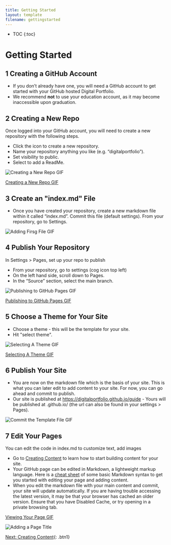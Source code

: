 ```yaml
---
title: Getting Started
layout: template
filename: gettingstarted
--- 
```


* TOC
{:toc}

# Getting Started

## 1 Creating a GitHub Account

- If you don’t already have one, you will need a GitHub account to get started with your GitHub hosted Digital Portfolio.
- We recommend **not** to use your education account, as it may become inaccessible upon graduation.

## 2 Creating a New Repo

Once logged into your GitHub account, you will need to create a new repository with the following steps.
- Click the icon to create a new repository.
- Name your repository anything you like (e.g. “digitalportfolio”).
- Set visibility to public.
- Select to add a ReadMe.

![Creating a New Repo GIF](https://user-images.githubusercontent.com/22283357/127796247-9e583a6a-d438-4f83-a90e-c7ebbd016c31.gif)



[Creating a New Repo GIF](https://user-images.githubusercontent.com/22283357/126868712-9e824e2d-270d-4302-9b9a-158ba2a476fa.gif)





## 3 Create an "index.md" File
- Once you have created your repository, create a new markdown file within it called “index.md”. Commit this file (default settings).
From your repository, go to Settings.

![Adding Firsg File GIF](https://user-images.githubusercontent.com/22283357/126868743-39709a5f-090d-44c3-bd6c-364f3ecfde14.gif)


## 4 Publish Your Repository
In Settings > Pages, set up your repo to publish
- From your repository, go to settings (cog icon top left)
- On the left hand side, scroll down to Pages.
- In the “Source” section, select the main branch.

![Publishing to GitHub Pages GIF](https://user-images.githubusercontent.com/22283357/127796757-dbc19f69-742a-4013-bffd-6f52899ea300.gif)

[Publishing to GitHub Pages GIF](https://user-images.githubusercontent.com/22283357/126868848-45a19ed9-3e25-49e2-a065-3f95a6110a23.gif)





## 5 Choose a Theme for Your Site
- Choose a theme - this will be the template for your site.
- Hit "select theme".

![Selecting A Theme GIF](https://user-images.githubusercontent.com/22283357/127797171-3362af09-464c-4204-8938-d89c103a6cc2.gif)

[Selecting A Theme GIF](https://user-images.githubusercontent.com/22283357/126868961-43d3fead-8fd3-4cad-b825-8feac8612e1f.gif)





## 6 Publish Your Site
- You are now on the markdown file which is the basis of your site. This is what you can later edit to add content to your site. For now, you can go ahead and commit to publish.
- Our site is published at https://digitalportfolio.github.io/guide - Yours will be published at <yourgithubusername>.github.io/<repositoryname> (the url can also be found in your settings > Pages).

![Commit the Template File GIF](https://user-images.githubusercontent.com/22283357/126868764-7118795c-2416-48f5-a59b-efc289690974.gif)
  

  
  
## 7 Edit Your Pages
You can edit the code in index.md to customize text, add images
- Go to [Creating Content](/creatingcontent) to learn how to start building content for your site.
- Your GitHub page can be edited in Markdown, a lightweight markup language. Here is a [cheat sheet](https://wordpress.com/support/markdown-quick-reference/) of some basic Markdown syntax to get you started with editing your page and adding content. 
- When you edit the markdown file with your main content and commit, your site will update automatically. If you are having trouble accessing the latest version, it may be that your browser has cached an older version. Ensure that you have Disabled Cache, or try opening in a private browsing tab. 


[Viewing Your Page GIF](https://user-images.githubusercontent.com/22283357/126868853-cd5e5ad2-b131-4319-837d-93adffbc4589.gif)

![Adding a Page Title](https://user-images.githubusercontent.com/22283357/127797700-070a4c1e-dc7c-4bd7-866d-963c5865243e.gif)

  
  
  
  
 [Next: Creating Content](/guide/creatingcontent){: .btn1}
